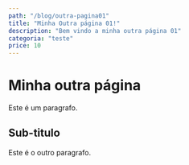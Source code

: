 ```yaml
---
path: "/blog/outra-pagina01"
title: "Minha Outra página 01!"
description: "Bem vindo a minha outra página 01"
categoria: "teste"
price: 10
---
```


# Minha outra página

Este é um paragrafo.

## Sub-titulo

Este é o outro paragrafo.